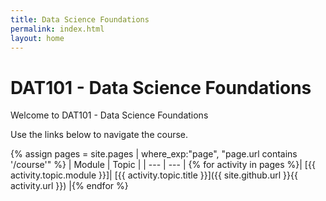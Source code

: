 ```yaml
---
title: Data Science Foundations
permalink: index.html
layout: home
---
```


# DAT101 - Data Science Foundations

Welcome to DAT101 - Data Science Foundations

Use the links below to navigate the course.

{% assign pages = site.pages | where_exp:"page", "page.url contains '/course'" %}
| Module | Topic |
| --- | --- |
{% for activity in pages  %}| [{{ activity.topic.module }}]| [{{ activity.topic.title }}]({{ site.github.url }}{{ activity.url }}) |{% endfor %}
